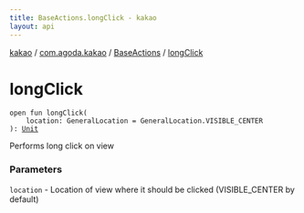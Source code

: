 ```yaml
---
title: BaseActions.longClick - kakao
layout: api
---
```


<div class='api-docs-breadcrumbs'><a href="../../index.html">kakao</a> / <a href="../index.html">com.agoda.kakao</a> / <a href="index.html">BaseActions</a> / <a href=".">longClick</a></div>

# longClick

<div class="signature"><code><span class="keyword">open</span> <span class="keyword">fun </span><span class="identifier">longClick</span><span class="symbol">(</span><br/>&nbsp;&nbsp;&nbsp;&nbsp;<span class="parameterName" id="com.agoda.kakao.BaseActions$longClick(android.support.test.espresso.action.GeneralLocation)/location">location</span><span class="symbol">:</span>&nbsp;<span class="identifier">GeneralLocation</span>&nbsp;<span class="symbol">=</span>&nbsp;GeneralLocation.VISIBLE_CENTER<br/><span class="symbol">)</span><span class="symbol">: </span><a href="https://kotlinlang.org/api/latest/jvm/stdlib/kotlin/-unit/index.html"><span class="identifier">Unit</span></a></code></div>

Performs long click on view

### Parameters

<code>location</code> - Location of view where it should be clicked (VISIBLE_CENTER by default)